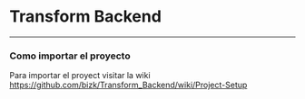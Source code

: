 # Transform Backend
***

### Como importar el proyecto
Para importar el proyect visitar la wiki https://github.com/bizk/Transform_Backend/wiki/Project-Setup

